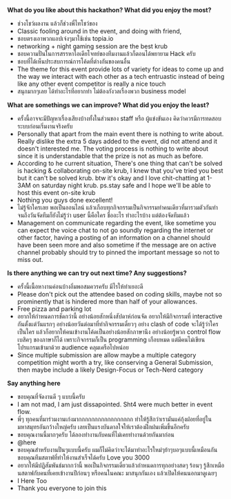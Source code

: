 **What do you like about this hackathon? What did you enjoy the most?**

- ช่วงโชว์ผลงาน แล้วก็ช่วงพี่ไทโชว์ของ
- Classic fooling around in the event, and doing with friend,
- ชอบตรงเอาพวกแอปเจ๋งๆมาใช้เช่น topia.io
- networking + night gaming session are the best krub
- ชอบความปั่นในการสรรหาไอเดียโจทย์ของทีมงานแล้วก็ตอนได้พยายาม Hack ครับ
- ชอบที่ได้เห็นประสบการณ์การโค้ดที่ต่างกันของคนอื่น
- The theme for this event provide lots of variety for ideas to come up and the way we interact with each other as a tech entruastic instead of being like any other event competitor is really a nice touch
- สนุกมากๆเลย ได้ทำอะไรที่อยากทำ ไม่ต้องกังวลเรื่องพวก business model

**What are somethings we can improve? What did you enjoy the least?**

- ครั้งนี้อาจจะมีปัญหาเรื่องเสียงบ้างทั้งในส่วนของ staff หรือ ผู้แข่งขันเอง คิดว่าควรมีการทดสอบระบบก่อนเริ่มงานจริงครับ
- Personally that apart from the main event there is nothing to write about. Really dislike the extra 5 days added to the event, did not attend and it doesn't interested me. The voting process is nothing to write about since it is understandable that the prize is not as much as before.
- According to he current situation, There's one thing that can't be solved is hacking & collaborating on-site krub, I knew that you've tried you best but it can't be solved krub. btw it's okay  and I love chit-chatting at 1-3AM on saturday night krub. ps.stay safe and I hope we'll be able to host this event on-site krub
- Nothing you guys done excellent!
- ไม่รู้จักใครเลย พอเป็นออนไลน์ แล้วเกือบทุกกิจกรรมเป็นกิจกรรมทำคนเดียวที่มารวมตัวกันทำ จนถึงวันจัดทีมก็ยังไม่รู้ว่า user นี้คือใคร ชื่ออะไร ทำอะไรบ้าง แต่ต้องจัดทีมแล้ว
- Management on communicate regarding the event, like sometime you can expect the voice chat to not go soundly regarding the internet or other factor, having a posting of an information on a channel should have been seen more and also sometime if the message are on active channel probably should try to pinned the important message so not to miss out.

**Is there anything we can try out next time? Any suggestions?**

- ครั้งนี้เนื้อหางานค่อนบ้างอิ่มพอสมควรครับ มีไรให้ทำเยอะดี
- Please don't pick out the attendee based on coding skills, maybe not so prominently that is hindered more than half of your allowances. 
- Free pizza and parking lot
- อยากให้กำหนดการชัดกว่านี้ อย่างน้อยสักหนึ่งสัปดาห์ก่อนจัด อยากให้มีกิจกรรมที่ interactive กันตั้งแต่วันแรกๆ อย่างน้อยวันต่อมาที่ทำกิจกรรมเดี่ยวๆ อย่าง clash of code จะได้รู้ว่าใครเป็นใคร แล้วก็อยากให้คนเข้างานโค้ดเป็นอย่างน้อยสักภาษานึง อย่างน้อยรู้พวก control flow เบสิคๆ ของภาษาก็ได้ เพราะกิจกรรมก็เป็น programming เกือบหมด แต่มีคนไม่เขียนโปรแกรมเข้ามาด้วย audience คลุมเครือไปหน่อย
- Since multiple submission are allow maybe a multiple category competition might worth a try, like conserving a General Submission, then maybe include a likely Design-Focus or Tech-Nerd category

**Say anything here**

- ขอบคุณที่จัดงานดี ๆ แบบนี้ครับ
- I am not mad, I am just dissapointed. Sht4 were much better in event flow.
- พี่ๆ ทุกคนที่มาร่วมงานเก่งมากกกกกกกกกกกกกกกกก ทำให้รู้สึกว่าเรามันแค่กุ้งฝอยที่อยู่ในมหาสมุทรอันกว้างใหญ่ครับ เลยเป็นแรงบันดาลใจให้เราต้องฝึกฝนเพิ่มขึ้นอีกครับ
- ขอบคุณงานนี้มากๆครับ ได้ลองทำงานกับคนที่ไม่เคยทำงานด้วยกันมาก่อน
- @here
- ขอบคุณสำหรับงานปั่นๆแบบนี้ครับ ผมก็ไม่คิดว่าจะได้มาทำอะไรใหม่ๆย้าๆบอๆแบบนี้เหมือนกัน ขอบคุณทีมสตาฟที่ทำให้งานสำเร็จได้ครับ Love you 3000
- อยากให้มีปฏิสัมพันธ์มากกว่านี้ พอเป็นกิจกรรมเดี่ยวแล้วกำหนดการทุกอย่างสดๆ ร้อนๆ รู้สึกเหมือนสตาฟกับคนที่เคยเข้างานปีก่อนๆ หรือคนในคณะ มาสนุกกันเอง แล้วเปิดให้คนนอกมาดูเฉยๆ
- I Here Too
- Thank you everyone to join this